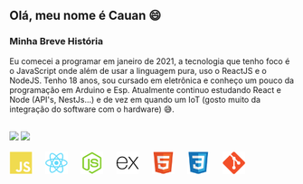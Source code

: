 <h2> Olá, meu nome é Cauan 😄  </h2>

<h3> Minha Breve História </h3>

<p> 
  Eu comecei a programar em janeiro de 2021, a tecnologia que tenho foco é o JavaScript onde além de usar a linguagem pura, uso o ReactJS e o NodeJS. Tenho 18 anos, sou cursado em eletrônica e conheço um pouco da programação em Arduino e Esp. Atualmente continuo estudando React e Node (API's, NestJs...) e de vez em quando um IoT (gosto muito da integração do software com o hardware) 😅.
</p>

<br/>

<div>
<img src="https://github-readme-stats.vercel.app/api?username=CauanFelipeTavares&show_icons=true&theme=github_dark" height="200px") </img>
<img src="https://github-readme-stats.vercel.app/api/top-langs/?username=CauanFelipeTavares&layout=compact&theme=github_dark" height="200px") </img>
</div>

<br/>

<div>
<img alt="JS" height="40" width="40" src="https://raw.githubusercontent.com/devicons/devicon/master/icons/javascript/javascript-plain.svg">
<img height="40" width="15" src="https://image.flaticon.com/icons/png/512/860/860821.png">
<img alt="REACT" height="40" width="40" src="https://raw.githubusercontent.com/devicons/devicon/master/icons/react/react-original.svg">
<img height="40" width="15" src="https://image.flaticon.com/icons/png/512/860/860821.png">
<img alt="NODE" height="40" width="40" src="https://raw.githubusercontent.com/devicons/devicon/master/icons/nodejs/nodejs-original.svg">
<img height="40" width="15" src="https://image.flaticon.com/icons/png/512/860/860821.png">
<img alt="EXPRESS" height="40" width="40" src="https://raw.githubusercontent.com/devicons/devicon/master/icons/express/express-original.svg">
<img height="40" width="15" src="https://image.flaticon.com/icons/png/512/860/860821.png">
<img alt="HTML" height="40" width="40" src="https://raw.githubusercontent.com/devicons/devicon/master/icons/html5/html5-original.svg">
<img height="40" width="15" src="https://image.flaticon.com/icons/png/512/860/860821.png">
<img alt="CSS" height="40" width="40" src="https://raw.githubusercontent.com/devicons/devicon/master/icons/css3/css3-original.svg">
<img height="40" width="15" src="https://image.flaticon.com/icons/png/512/860/860821.png">
<img alt="GIT" height="40" width="40" src="https://raw.githubusercontent.com/devicons/devicon/master/icons/git/git-original.svg">
</div>

